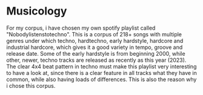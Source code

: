 # Musicology
For my corpus, i have chosen my own spotify playlist called "Nobodylistenstotechno". This is a corpus of 218+ songs with multiple genres under which techno, hardtechno, early hardstyle, hardcore and industrial hardcore, which gives it a good variety in tempo, groove and release date. Some of the early hardstyle is from beginning 2000, while other, newer, techno tracks are released as recently as this year (2023). 
The clear 4x4 beat pattern in techno must make this playlist very interesting to have a look at, since there is a clear feature in all tracks what they have in common, while also having loads of differences. This is also the reason why i chose this corpus.
